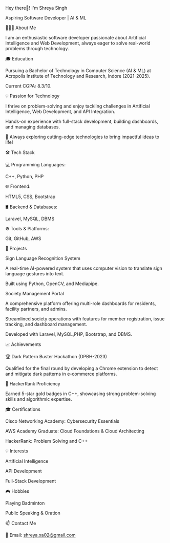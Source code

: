 


Hey there👋! I'm Shreya Singh

Aspiring Software Developer | AI & ML 

👨🏻‍💻 About Me

I am an enthusiastic software developer passionate about Artificial Intelligence and Web Development, always eager to solve real-world problems through technology.

🎓 Education

Pursuing a Bachelor of Technology in Computer Science (AI & ML) at Acropolis Institute of Technology and Research, Indore (2021-2025).

Current CGPA: 8.3/10.

💡 Passion for Technology

I thrive on problem-solving and enjoy tackling challenges in Artificial Intelligence, Web Development, and API Integration.


Hands-on experience with full-stack development, building dashboards, and managing databases.


🤖 Always exploring cutting-edge technologies to bring impactful ideas to life!


🛠 Tech Stack


💻 Programming Languages:

C++, Python, PHP


🌐 Frontend:

HTML5, CSS, Bootstrap


🛢 Backend & Databases:

Laravel, MySQL, DBMS


⚙️ Tools & Platforms:

Git, GitHub, AWS


🚀 Projects


Sign Language Recognition System

A real-time AI-powered system that uses computer vision to translate sign language gestures into text.

Built using Python, OpenCV, and Mediapipe.


Society Management Portal

A comprehensive platform offering multi-role dashboards for residents, facility partners, and admins.

Streamlined society operations with features for member registration, issue tracking, and dashboard management.

Developed with Laravel, MySQL,PHP, Bootstrap, and DBMS.


📈 Achievements


🏆 Dark Pattern Buster Hackathon (DPBH-2023)

Qualified for the final round by developing a Chrome extension to detect and mitigate dark patterns in e-commerce platforms.


🌟 HackerRank Proficiency

Earned 5-star gold badges in C++, showcasing strong problem-solving skills and algorithmic expertise.


🎓 Certifications

Cisco Networking Academy: Cybersecurity Essentials

AWS Academy Graduate: Cloud Foundations & Cloud Architecting

HackerRank: Problem Solving and C++


💡 Interests

Artificial Intelligence

API Development

Full-Stack Development


🎮 Hobbies

Playing Badminton

Public Speaking & Oration


📫 Contact Me

📧 Email: shreya.xa02@gmail.com

